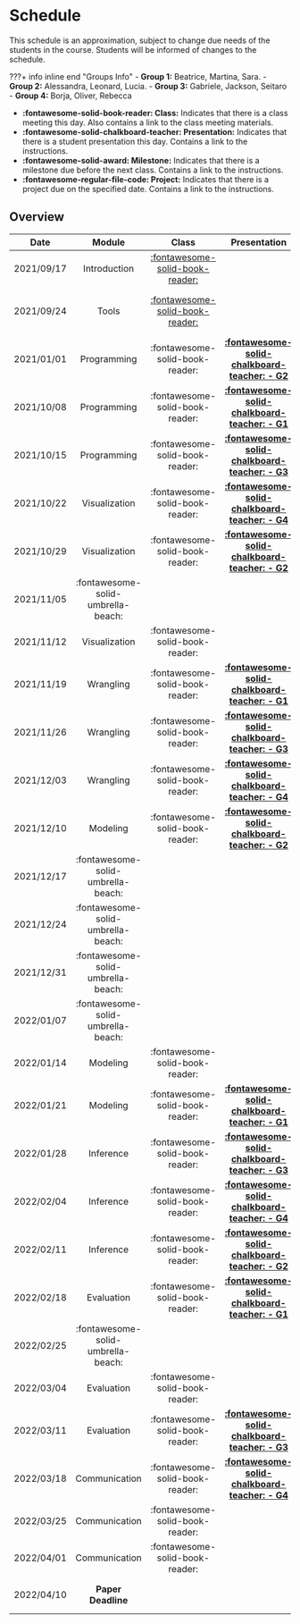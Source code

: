# Schedule

This schedule is an approximation, subject to change due needs of the students in the course. Students will be informed of changes to the schedule.

???+ info inline end "Groups Info"
    - **Group 1:**  Beatrice, Martina, Sara.
    - **Group 2:**  Alessandra, Leonard, Lucia.
    - **Group 3:** Gabriele, Jackson, Seitaro
    - **Group 4:** Borja, Oliver, Rebecca

- **:fontawesome-solid-book-reader: Class:** Indicates that there is a class meeting this day. Also contains a link to the class meeting materials.
- **:fontawesome-solid-chalkboard-teacher: Presentation:** Indicates that there is a student presentation this day. Contains a link to the instructions.
- **:fontawesome-solid-award: Milestone:** Indicates that there is a milestone due before the next class. Contains a link to the instructions.
- **:fontawesome-regular-file-code: Project:** Indicates that there is a project due on the specified date. Contains a link to the instructions.


## Overview

| Date       | Module                             | Class                                                      | Presentation                                                                   | Deadline                                                                                                                                            |
| :-:        | :-:                                | :-:                                                        | :-:                                                                            | :-:                                                                                                                                                 |
| 2021/09/17 | Introduction                       | [:fontawesome-solid-book-reader:](modules/introduction.md) |                                                                                |                                                                                                                                                     |
| 2021/09/24 | Tools                              | [:fontawesome-solid-book-reader:](modules/tools.md)        |                                                                                | [**:fontawesome-regular-paper-plane: Onboarding**](resources/onboarding.md)                                                                         |
| 2021/01/01 | Programming                        | :fontawesome-solid-book-reader:                            | [**:fontawesome-solid-chalkboard-teacher: - G2**](activities/participation.md) | [**:fontawesome-solid-award: Idea**](https://colab.research.google.com/github/mickaeltemporao/data-analysis/blob/main/materials/assignment-1.ipynb) |
| 2021/10/08 | Programming                        | :fontawesome-solid-book-reader:                            | [**:fontawesome-solid-chalkboard-teacher: - G1**](activities/participation.md) |                                                                                                                                                     |
| 2021/10/15 | Programming                        | :fontawesome-solid-book-reader:                            | [**:fontawesome-solid-chalkboard-teacher: - G3**](activities/participation.md) |                                                                                                                                                     |
| 2021/10/22 | Visualization                      | :fontawesome-solid-book-reader:                            | [**:fontawesome-solid-chalkboard-teacher: - G4**](activities/participation.md) |                                                                                                                                                     |
| 2021/10/29 | Visualization                      | :fontawesome-solid-book-reader:                            | [**:fontawesome-solid-chalkboard-teacher: - G2**](activities/participation.md) | **:fontawesome-solid-award: Proposal**                                                                                                              |
| 2021/11/05 | :fontawesome-solid-umbrella-beach: |                                                            |                                                                                |                                                                                                                                                     |
| 2021/11/12 | Visualization                      | :fontawesome-solid-book-reader:                            |                                                                                |                                                                                                                                                     |
| 2021/11/19 | Wrangling                          | :fontawesome-solid-book-reader:                            | [**:fontawesome-solid-chalkboard-teacher: - G1**](activities/participation.md) |                                                                                                                                                     |
| 2021/11/26 | Wrangling                          | :fontawesome-solid-book-reader:                            | [**:fontawesome-solid-chalkboard-teacher: - G3**](activities/participation.md) |                                                                                                                                                     |
| 2021/12/03 | Wrangling                          | :fontawesome-solid-book-reader:                            | [**:fontawesome-solid-chalkboard-teacher: - G4**](activities/participation.md) |                                                                                                                                                     |
| 2021/12/10 | Modeling                           | :fontawesome-solid-book-reader:                            | [**:fontawesome-solid-chalkboard-teacher: - G2**](activities/participation.md) | **:fontawesome-solid-award: Exploration**                                                                                                           |
| 2021/12/17 | :fontawesome-solid-umbrella-beach: |                                                            |                                                                                |                                                                                                                                                     |
| 2021/12/24 | :fontawesome-solid-umbrella-beach: |                                                            |                                                                                |                                                                                                                                                     |
| 2021/12/31 | :fontawesome-solid-umbrella-beach: |                                                            |                                                                                |                                                                                                                                                     |
| 2022/01/07 | :fontawesome-solid-umbrella-beach: |                                                            |                                                                                |                                                                                                                                                     |
| 2022/01/14 | Modeling                           | :fontawesome-solid-book-reader:                            |                                                                                |                                                                                                                                                     |
| 2022/01/21 | Modeling                           | :fontawesome-solid-book-reader:                            | [**:fontawesome-solid-chalkboard-teacher: - G1**](activities/participation.md) | **:fontawesome-solid-award: Analysis**                                                                                                              |
| 2022/01/28 | Inference                          | :fontawesome-solid-book-reader:                            | [**:fontawesome-solid-chalkboard-teacher: - G3**](activities/participation.md) |                                                                                                                                                     |
| 2022/02/04 | Inference                          | :fontawesome-solid-book-reader:                            | [**:fontawesome-solid-chalkboard-teacher: - G4**](activities/participation.md) |                                                                                                                                                     |
| 2022/02/11 | Inference                          | :fontawesome-solid-book-reader:                            | [**:fontawesome-solid-chalkboard-teacher: - G2**](activities/participation.md) |                                                                                                                                                     |
| 2022/02/18 | Evaluation                         | :fontawesome-solid-book-reader:                            | [**:fontawesome-solid-chalkboard-teacher: - G1**](activities/participation.md) | **:fontawesome-solid-award: Modeling**                                                                                                              |
| 2022/02/25 | :fontawesome-solid-umbrella-beach: |                                                            |                                                                                |                                                                                                                                                     |
| 2022/03/04 | Evaluation                         | :fontawesome-solid-book-reader:                            |                                                                                |                                                                                                                                                     |
| 2022/03/11 | Evaluation                         | :fontawesome-solid-book-reader:                            | [**:fontawesome-solid-chalkboard-teacher: - G3**](activities/participation.md) |                                                                                                                                                     |
| 2022/03/18 | Communication                      | :fontawesome-solid-book-reader:                            | [**:fontawesome-solid-chalkboard-teacher: - G4**](activities/participation.md) | **:fontawesome-solid-award: Draft**                                                                                                                 |
| 2022/03/25 | Communication                      | :fontawesome-solid-book-reader:                            |                                                                                |                                                                                                                                                     |
| 2022/04/01 | Communication                      | :fontawesome-solid-book-reader:                            |                                                                                |                                                                                                                                                     |
| 2022/04/10 | **Paper Deadline**                 |                                                            |                                                                                | **:fontawesome-regular-file-code: Paper**                                                                                                           |

